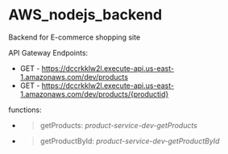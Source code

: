 # AWS_nodejs_backend
Backend for E-commerce shopping site


API Gateway Endpoints:
  - GET - https://dccrkklw2l.execute-api.us-east-1.amazonaws.com/dev/products
  - GET - https://dccrkklw2l.execute-api.us-east-1.amazonaws.com/dev/products/{productid}
  
functions:
  - > getProducts: *product-service-dev-getProducts*
  - > getProductById: *product-service-dev-getProductById*
